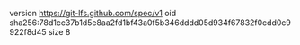 version https://git-lfs.github.com/spec/v1
oid sha256:78d1cc37b1d5e8aa2fd1bf43a0f5b346dddd05d934f67832f0cdd0c9922f8d45
size 8
